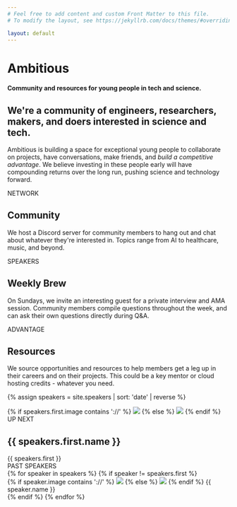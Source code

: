 ```yaml
---
# Feel free to add content and custom Front Matter to this file.
# To modify the layout, see https://jekyllrb.com/docs/themes/#overriding-theme-defaults

layout: default
---
```


<div class="intro-header">
    <h1 class="heading-jumbo">Ambitious</h1>
    <h4 class="subheading">Community and resources for young people in tech and science.</h4>
</div>

<div class="container">
    <div class="motto-wrap">
        <h2>We're a community of engineers, researchers, makers, and doers interested in science and tech.</h2>
        <p>Ambitious is building a space for exceptional young people to collaborate on projects, have conversations, make friends, and <em>build a competitive advantage</em>. We believe investing in these people early will have compounding returns over the long run, pushing science and technology forward.</p>
    </div>
</div>

<div class="container">
    <div class="divider"></div>
    <div class="offer">
        <div class="col">
            <div class="label">NETWORK</div>
            <h2>Community</h2>
            <p class="light">We host a Discord server for community members to hang out and chat about whatever they're interested in. Topics range from AI to healthcare, music, and beyond.</p>
        </div>
        <div class="col">
            <div class="label">SPEAKERS</div>
            <h2>Weekly Brew</h2>
            <p class="light">On Sundays, we invite an interesting guest for a private interview and AMA session. Community members compile questions throughout the week, and can ask their own questions directly during Q&A.</p>
        </div>
        <div class="col">
            <div class="label">ADVANTAGE</div>
            <h2>Resources</h2>
            <p class="light">We source opportunities and resources to help members get a leg up in their careers and on their projects. This could be a key mentor or cloud hosting credits - whatever you need.</p>
        </div>
    </div>
    <div class="divider"></div>
</div>

{% assign speakers = site.speakers | sort: 'date' | reverse %}
<div class="container">
    <div class="weekly-brew">
        <div class="up-next">
            <div class="col-4">
                {% if speakers.first.image contains '://' %}
                    <img src="{{ speakers.first.image }}" />
                {% else %}
                    <img src="{{ speakers.first.image | prepend: site.url }}" />
                {% endif %}
            </div>
            <div class="col-8">
                <div class="label">UP NEXT</div>
                <h2>{{ speakers.first.name }}</h2>
                <div class="light">{{ speakers.first }}</div>
            </div>
        </div>
        <div class="past-speakers-wrapper">
            <div class="label">PAST SPEAKERS</div>
            <div class="speakers">
                {% for speaker in speakers %}
                    {% if speaker != speakers.first %}
                        <div class="item">
                            {% if speaker.image contains '://' %}
                                <img src="{{ speaker.image }}" />
                            {% else %}
                                <img src="{{ speaker.image | prepend: site.url }}" />
                            {% endif %}
                            {{ speaker.name }}
                        </div>
                    {% endif %}
                {% endfor %}
            </div>
        </div>
    </div>
    <div class="divider"></div>
</div>
